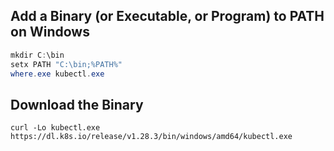 

## Add a Binary (or Executable, or Program) to PATH on Windows

```powershell
mkdir C:\bin
setx PATH "C:\bin;%PATH%"
where.exe kubectl.exe
```

## Download the Binary

```
curl -Lo kubectl.exe https://dl.k8s.io/release/v1.28.3/bin/windows/amd64/kubectl.exe
```